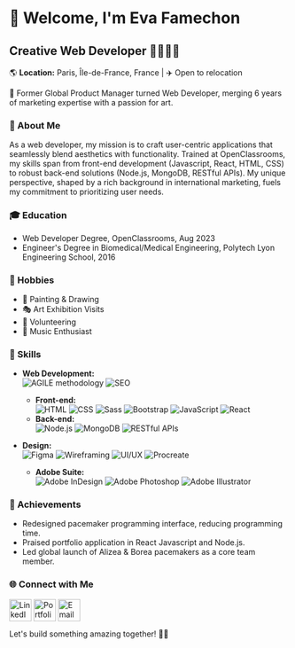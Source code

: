 
# 🤗 Welcome, I'm Eva Famechon

## Creative Web Developer 👩🏽‍💻🎨 
🌎 **Location:** Paris, Île-de-France, France | ✈️ Open to relocation

🎨 Former Global Product Manager turned Web Developer, merging 6 years of marketing expertise with a passion for art.

### 🚀 About Me
As a web developer, my mission is to craft user-centric applications that seamlessly blend aesthetics with functionality. Trained at OpenClassrooms, my skills span from front-end development (Javascript, React, HTML, CSS) to robust back-end solutions (Node.js, MongoDB, RESTful APIs). My unique perspective, shaped by a rich background in international marketing, fuels my commitment to prioritizing user needs.

### 🎓 Education
- Web Developer Degree, OpenClassrooms, Aug 2023
- Engineer's Degree in Biomedical/Medical Engineering, Polytech Lyon Engineering School, 2016
  
### 🎨 Hobbies
- 🎨 Painting & Drawing
- 🎭 Art Exhibition Visits
- 🤝 Volunteering
- 🎵 Music Enthusiast

### 🔧 Skills
- **Web Development:**
    <br>
  ![AGILE methodology](https://img.shields.io/badge/AGILE-54B0BD?style=for-the-badge)
  ![SEO](https://img.shields.io/badge/SEO-47A248?style=for-the-badge)
  - **Front-end:**
     <br>
  ![HTML](https://img.shields.io/badge/HTML5-E34F26?style=for-the-badge&logo=html5&logoColor=white)
  ![CSS](https://img.shields.io/badge/CSS3-1572B6?style=for-the-badge&logo=css3&logoColor=white)
  ![Sass](https://img.shields.io/badge/Sass-CC6699?style=for-the-badge&logo=sass&logoColor=white)
  ![Bootstrap](https://img.shields.io/badge/Bootstrap-563D7C?style=for-the-badge&logo=bootstrap&logoColor=white)
  ![JavaScript](https://img.shields.io/badge/JavaScript-F7DF1E?style=for-the-badge&logo=javascript&logoColor=black)
  ![React](https://img.shields.io/badge/React-61DAFB?style=for-the-badge&logo=react&logoColor=black)
  - **Back-end:**
      <br>
  ![Node.js](https://img.shields.io/badge/Node.js-43853D?style=for-the-badge&logo=node.js&logoColor=white)
  ![MongoDB](https://img.shields.io/badge/MongoDB-47A248?style=for-the-badge&logo=mongodb&logoColor=white)
  ![RESTful APIs](https://img.shields.io/badge/RESTful_APIs-005571?style=for-the-badge)
  
- **Design:**
    <br>
  ![Figma](https://img.shields.io/badge/Figma-F24E1E?style=for-the-badge&logo=figma&logoColor=white)
  ![Wireframing](https://img.shields.io/badge/Wireframing-000000?style=for-the-badge)
  ![UI/UX](https://img.shields.io/badge/UI%2FUX-4E44DB?style=for-the-badge)
  ![Procreate](https://img.shields.io/badge/Procreate-FFDDA1?style=for-the-badge)
    - **Adobe Suite:**
      <br>
  ![Adobe InDesign](https://img.shields.io/badge/Adobe_InDesign-FF3366?style=for-the-badge&logo=adobeindesign&logoColor=white)
  ![Adobe Photoshop](https://img.shields.io/badge/Adobe_Photoshop-31A8FF?style=for-the-badge&logo=adobephotoshop&logoColor=white)
  ![Adobe Illustrator](https://img.shields.io/badge/Adobe_Illustrator-FF9A00?style=for-the-badge&logo=adobeillustrator&logoColor=white)

### 🌟 Achievements
- Redesigned pacemaker programming interface, reducing programming time.
- Praised portfolio application in React Javascript and Node.js.
- Led global launch of Alizea & Borea pacemakers as a core team member.

### 🌐 Connect with Me
<p align="left">
  <a href="https://www.linkedin.com/in/eva-famechon/" target="blank"><img align="center" src="https://img.icons8.com/color/48/000000/linkedin.png" alt="LinkedIn" height="40" width="40" /></a>
  <a href="https://evafmh.github.io/MyPortfolio/" target="blank"><img align="center" src="https://img.icons8.com/color/48/000000/portfolio.png" alt="Portfolio" height="40" width="40" /></a>
  <a href="mailto:eva.famechon@outlook.com" target="blank"><img align="center" src="https://img.icons8.com/color/48/000000/email.png" alt="Email" height="40" width="40" /></a>
</p>

Let's build something amazing together! 🚀✨
